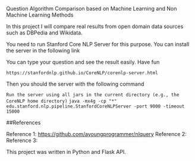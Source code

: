 Question Algorithm Comparison based on Machine Learning and Non Machine Learning Methods

In this project I will compare real results from open domain data sources such as DBPedia and Wikidata. 

You need to run Stanford Core NLP Server for this purpose. You can install the server in the following link

You can type your question and see the result easily. Have fun

`https://stanfordnlp.github.io/CoreNLP/corenlp-server.html`

Then you should the server with the following command

`Run the server using all jars in the current directory (e.g., the CoreNLP home directory)`
`java -mx4g -cp "*" edu.stanford.nlp.pipeline.StanfordCoreNLPServer -port 9000 -timeout 15000`

##References

Reference 1: https://github.com/ayoungprogrammer/nlquery
Reference 2: 
Reference 3:

This project was written in Python and Flask API.